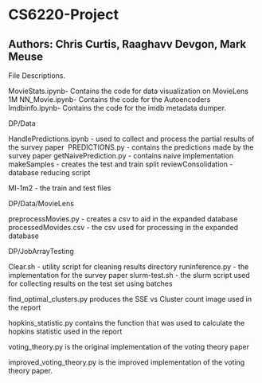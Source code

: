 # CS6220-Project


## Authors: Chris Curtis, Raaghavv Devgon, Mark Meuse



File Descriptions.


MovieStats.ipynb- Contains the code for data visualization on MovieLens 1M
NN_Movie.ipynb- Contains the code for the Autoencoders
Imdbinfo.ipynb- Contains the code for the imdb metadata dumper.


DP/Data

HandlePredictions.ipynb - used to collect and process the partial results of the survey paper 
PREDICTIONS.py - contains the predictions made by the survey paper
getNaivePrediction.py - contains naive implementation
makeSamples - creates the test and train split
reviewConsolidation - database reducing script

Ml-1m2 - the train and test files

DP/Data/MovieLens

preprocessMovies.py - creates a csv to aid in the expanded database processedMovides.csv - the csv used for processing in the expanded database

DP/JobArrayTesting

Clear.sh - utility script for cleaning results directory runinference.py - the implementation for the survey paper slurm-test.sh - the slurm script used for collecting results on the test set using batches



find_optimal_clusters.py produces the SSE vs Cluster count image used in the report 

hopkins_statistic.py contains the function that was used to calculate the hopkins statistic used in the report

voting_theory.py is the original implementation of the voting theory paper

improved_voting_theory.py is the improved implementation of the voting theory paper.
